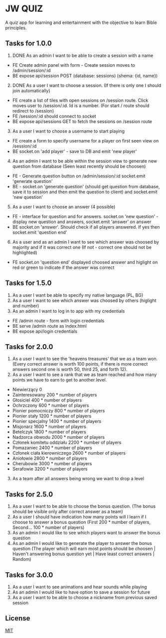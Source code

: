 # JW QUIZ

A quiz app for learning and entertainment with the objective to learn Bible principles.

## Tasks for 1.0.0
1. DONE As an admin I want to be able to create a session with a name
  - FE Create admin panel with form - Create session moves to /admin/session/:id
  - BE expose api/session POST (database: sessions) (shema: {id, name})
2. DONE As a user I want to choose a session. (If there is only one I should join automatically)
  - FE create a list of tiles with open sessions on /session route. Click moves user to /session/:id. Id is a number. (For start / route should redirect to /session)
  - FE /session/:id should connect to socket
  - BE expose api/sessions GET to fetch the sessions on /session route
3. As a user I want to choose a username to start playing
  - FE create a form to specify username for a player on first seen view on /session/:id
  - BE socket.on 'add player' - save to DB and emit 'new player'
4. As an admin I want to be able within the session view to generate new question from database (Seen least recently should be choosen)
  - FE - Generate question button on /admin/session/:id socket.emit 'generate question'
  - BE - socket.on 'generate question' (should get question from database, save it to session and then emit the question to client) and socket.emit 'new question'
5. As a user I want to choose an answer (4 possible)
  - FE - interface for question and for answers. socket.on 'new question' - display new question and answers, socket.emit 'answer' on answer
  - BE socket.on 'answer'. Should check if all players answered. If yes then socket.emit 'question end'
6. As a user and as an admin I want to see which answer was choosed by majority and if it was correct one (If not - correct one should not be highlighted)
  - FE socket.on 'question end' displayed choosed answer and higlight on red or green to indicate if the answer was correct

## Tasks for 1.5.0
1. As a user I want be able to specify my native language (PL, BG)
2. As a user I want to see which answer was choosed by others (higlight and number) 
3. As an admin I want to log in to app with my credentials
  - FE /admin route - form with login credentials
  - BE serve /admin route as index.html
  - BE expose api/login credentials

## Tasks for 2.0.0
1. As a user I want to see the 'heavens treasures' that we as a team won. (Every correct answer is worth 100 points, if there is more correct answers second one is worth 50, third 25, and forth 12).
2. As a user I want to see a rank that we as team reached and how many points we have to earn to get to another level.
- Niewierzący 0
- Zainteresowany 200 * number of players
- Głosiciel 400 * number of players
- Ochrzczony 600 * number of players
- Pionier pomocniczy 800 * number of players
- Pionier stały 1200 * number of players
- Pionier specjalny 1400 * number of players
- Misjonarz 1600 * number of players
- Betelczyk 1800 * number of players
- Nadzorca obwodu 2000 * number of players
- Członek komitetu oddziału 2200 * number of players
- Pomazaniec 2400 * number of players
- Członek ciała kierowniczego 2600 * number of players
- Aniołowie 2800 * number of players
- Cherubowie 3000 * number of players
- Serafowie 3200 * number of players
3. As a team after all answers being wrong we want to drop a level

## Tasks for 2.5.0
1. As a user I want to be able to choose the bonus question. (The bonus should be visible only after correct answer as a team)
2. As a user I should have indication how many points will I learn if I choose to answer a bonus question (First 200 * number of players, Second... 100 * number of players)
3. As an admin I would like to see which players want to answer the bonus question
4. As an admin I would like to generate the player to answer the bonus question (The player which will earn most points should be choosen | Haven't answering bonus question yet | Have least correct answers | Random)

## Tasks for 3.0.0
1. As a user I want to see animations and hear sounds while playing 
2. As an admin I would like to have option to save a session for future
3. As a user I want to be able to choose a nickname from previous saved session

## License
[MIT](https://choosealicense.com/licenses/mit/)